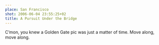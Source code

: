 ```yaml
---
place: San Francisco
shot: 2006-06-04 23:55:25+02
title: A Pursuit Under the Bridge
---
```


C’mon, you knew a Golden Gate pic was just a matter of time. Move along, move along.
